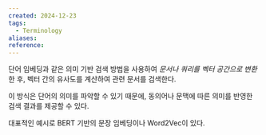 ```yaml
---
created: 2024-12-23
tags:
  - Terminology
aliases: 
reference:
---
```

단어 임베딩과 같은 의미 기반 검색 방법을 사용하여 *문서나 쿼리를 벡터 공간으로 변환*한 후, 벡터 간의 유사도를 계산하여 관련 문서를 검색한다.

이 방식은 단어의 의미를 파악할 수 있기 때문에, 동의어나 문맥에 따른 의미를 반영한 검색 결과를 제공할 수 있다.

대표적인 예시로 BERT 기반의 문장 임베딩이나 Word2Vec이 있다.